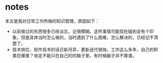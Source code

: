 # notes

本文是我对日常工作所做的知识管理，原因如下：

- 以前做过的东西很多已经淡忘，记很模糊。这件事情可能现在碰到会有个印象，但是具体当时怎么做的，当时遇到了什么困难，怎么解决的，已经记不清楚了。
- 技术岗位，软件技术的话日新月异，更新迭代很快。工作这么多年，自己的积累在哪里？肯定不能只在自己的的脑子里，有时候脑子并不靠谱。
